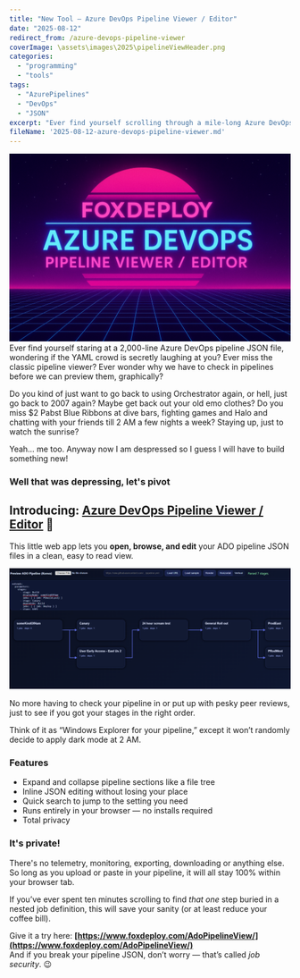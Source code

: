 ```yaml
---
title: "New Tool – Azure DevOps Pipeline Viewer / Editor"
date: "2025-08-12"
redirect_from: /azure-devops-pipeline-viewer
coverImage: \assets\images\2025\pipelineViewHeader.png
categories:
  - "programming"
  - "tools"
tags:
  - "AzurePipelines"
  - "DevOps"
  - "JSON"
excerpt: "Ever find yourself scrolling through a mile-long Azure DevOps pipeline JSON file? This new browser-based viewer/editor makes it a breeze to navigate, search, and edit your pipelines without losing your sanity."
fileName: '2025-08-12-azure-devops-pipeline-viewer.md'
---
```


![](../assets/images/2025/pipelineViewHeader.png)
Ever find yourself staring at a 2,000-line Azure DevOps pipeline JSON file, wondering if the YAML crowd is secretly laughing at you?  Ever miss the classic pipeline viewer?  Ever wonder why we have to check in pipelines before we can preview them, graphically?   

Do you kind of just want to go back to using Orchestrator again, or hell, just go back to 2007 again?  Maybe get back out your old emo clothes?  Do you miss $2 Pabst Blue Ribbons at dive bars, fighting games and Halo and chatting with your friends till 2 AM a few nights a week?  Staying up, just to watch the sunrise?

Yeah… me too. Anyway now I am despressed so I guess I will have to build something new!

### Well that was depressing, let's pivot

## Introducing: **[Azure DevOps Pipeline Viewer / Editor](https://www.foxdeploy.com/AdoPipelineView/)** 🎉

This little web app lets you **open, browse, and edit** your ADO pipeline JSON files in a clean, easy to read view.

![Somehow enumerating files but we can't find them](<../assets/images/2025/pipelineView.png>)

No more having to check your pipeline in or put up with pesky peer reviews, just to see if you got your stages in the right order.

Think of it as “Windows Explorer for your pipeline,” except it won’t randomly decide to apply dark mode at 2 AM.

### Features
- Expand and collapse pipeline sections like a file tree
- Inline JSON editing without losing your place
- Quick search to jump to the setting you need
- Runs entirely in your browser — no installs required
- Total privacy


### It's private!
There's no telemetry, monitoring, exporting, downloading or anything else.  So long as you upload or paste in your pipeline, it will all stay 100% within your browser tab.



If you’ve ever spent ten minutes scrolling to find *that one* step buried in a nested job definition, this will save your sanity (or at least reduce your coffee bill).

Give it a try here: **[https://www.foxdeploy.com/AdoPipelineView/](https://www.foxdeploy.com/AdoPipelineView/)**  
And if you break your pipeline JSON, don’t worry — that’s called *job security*. 😉
